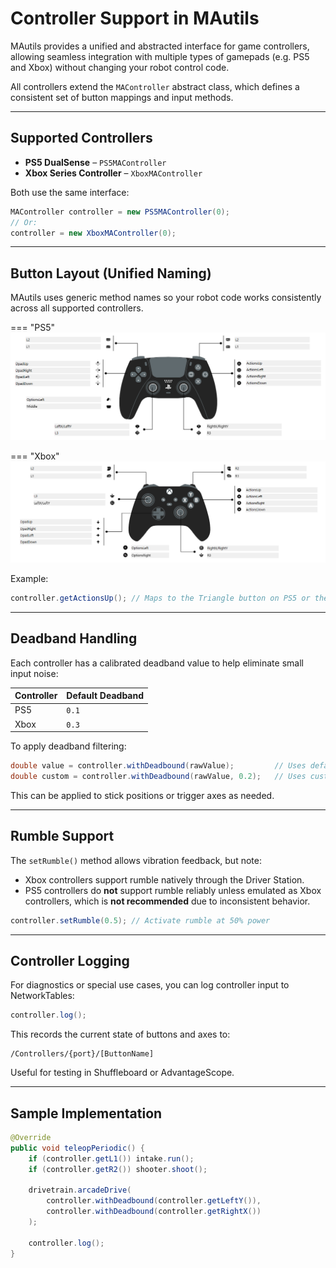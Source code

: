 # Controller Support in MAutils

MAutils provides a unified and abstracted interface for game controllers, allowing seamless integration with multiple types of gamepads (e.g. PS5 and Xbox) without changing your robot control code.

All controllers extend the `MAController` abstract class, which defines a consistent set of button mappings and input methods.

---

## Supported Controllers

* **PS5 DualSense** – `PS5MAController`
* **Xbox Series Controller** – `XboxMAController`

Both use the same interface:

```java
MAController controller = new PS5MAController(0);
// Or:
controller = new XboxMAController(0);
```

---

## Button Layout (Unified Naming)

MAutils uses generic method names so your robot code works consistently across all supported controllers.

=== "PS5"
    ![PS5 Layout](PS5Layout.png)

=== "Xbox"
    ![Xbox Layout](XboxLayout.png)

Example:

```java
controller.getActionsUp(); // Maps to the Triangle button on PS5 or the Y button on Xbox
```

---

## Deadband Handling

Each controller has a calibrated deadband value to help eliminate small input noise:

| Controller | Default Deadband |
| ---------- | ---------------- |
| PS5        | `0.1`            |
| Xbox       | `0.3`            |

To apply deadband filtering:

```java
double value = controller.withDeadbound(rawValue);         // Uses default for controller
double custom = controller.withDeadbound(rawValue, 0.2);   // Uses custom value
```

This can be applied to stick positions or trigger axes as needed.

---

## Rumble Support

The `setRumble()` method allows vibration feedback, but note:

* Xbox controllers support rumble natively through the Driver Station.
* PS5 controllers do **not** support rumble reliably unless emulated as Xbox controllers, which is **not recommended** due to inconsistent behavior.

```java
controller.setRumble(0.5); // Activate rumble at 50% power
```

---

## Controller Logging

For diagnostics or special use cases, you can log controller input to NetworkTables:

```java
controller.log();
```

This records the current state of buttons and axes to:

```
/Controllers/{port}/[ButtonName]
```

Useful for testing in Shuffleboard or AdvantageScope.

---

## Sample Implementation

```java
@Override
public void teleopPeriodic() {
    if (controller.getL1()) intake.run();
    if (controller.getR2()) shooter.shoot();

    drivetrain.arcadeDrive(
        controller.withDeadbound(controller.getLeftY()),
        controller.withDeadbound(controller.getRightX())
    );

    controller.log();
}
```
